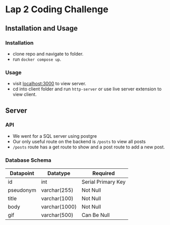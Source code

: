 # Lap 2 Coding Challenge

## Installation and Usage

### Installation

- clone repo and navigate to folder.
- run `docker compose up`.

### Usage

- visit [localhost:3000](http://localhost:3000/) to view server.
- cd into client folder and run `http-server` or use live server extension to view client.

## Server

### API

- We went for a SQL server using postgre
- Our only useful route on the backend is `/posts` to view all posts
- `/posts` route has a get route to show and a post route to add a new post.

### Database Schema

| Datapoint | Datatype      | Required           |
| --------- | ------------- | ------------------ |
| id        | int           | Serial Primary Key |
| pseudonym | varchar(255)  | Not Null           |
| title     | varchar(100)  | Not Null           |
| body      | varchar(1000) | Not Null           |
| gif       | varchar(500)  | Can Be Null        |
